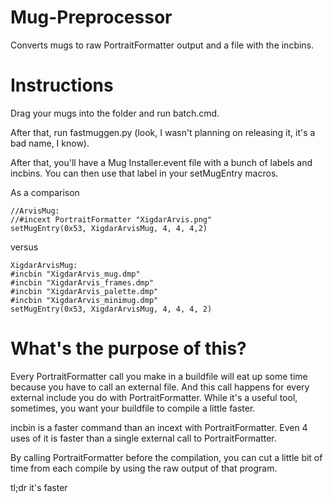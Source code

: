 # Mug-Preprocessor
Converts mugs to raw PortraitFormatter output and a file with the incbins.

# Instructions
Drag your mugs into the folder and run batch.cmd. 

After that, run fastmuggen.py (look, I wasn't planning on releasing it, it's a bad name, I know).

After that, you'll have a Mug Installer.event file with a bunch of labels and incbins. You can then use that label in your setMugEntry macros.

As a comparison

    //ArvisMug:
    //#incext PortraitFormatter "XigdarArvis.png"
    setMugEntry(0x53, XigdarArvisMug, 4, 4, 4,2)
	
versus

    XigdarArvisMug:
    #incbin "XigdarArvis_mug.dmp"
    #incbin "XigdarArvis_frames.dmp"
    #incbin "XigdarArvis_palette.dmp"
    #incbin "XigdarArvis_minimug.dmp"
	setMugEntry(0x53, XigdarArvisMug, 4, 4, 4, 2)

# What's the purpose of this?

Every PortraitFormatter call you make in a buildfile will eat up some time because you have to call an external file. And this call happens for every external include you do with PortraitFormatter. While it's a useful tool, sometimes, you want your buildfile to compile a little faster.

incbin is a faster command than an incext with PortraitFormatter. Even 4 uses of it is faster than a single external call to PortraitFormatter. 

By calling PortraitFormatter before the compilation, you can cut a little bit of time from each compile by using the raw output of that program. 

tl;dr it's faster 


